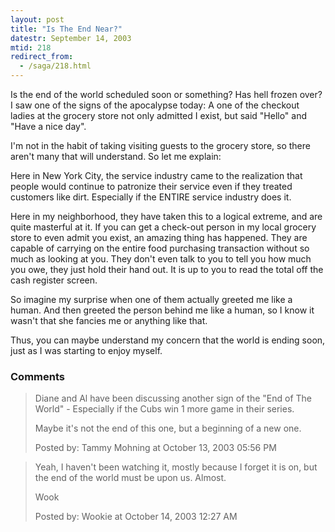 ```yaml
---
layout: post
title: "Is The End Near?"
datestr: September 14, 2003
mtid: 218
redirect_from:
  - /saga/218.html
---
```


Is the end of the world scheduled soon or something?  Has hell frozen over?  I saw one of the signs of the apocalypse today: A one of the checkout ladies at the grocery store not only admitted I exist, but said "Hello" and "Have a nice day".

I'm not in the habit of taking visiting guests to the grocery store, so there aren't many that will understand.  So let me explain:

Here in New York City, the service industry came to the realization that people would continue to patronize their service even if they treated customers like dirt.  Especially if the ENTIRE service industry does it.

Here in my neighborhood, they have taken this to a logical extreme, and are quite masterful at it.  If you can get a check-out person in my local grocery store to even admit you exist, an amazing thing has happened.  They are capable of carrying on the entire food purchasing transaction without so much as looking at you.  They don't even talk to you to tell you how much you owe, they just hold their hand out.  It is up to you to read the total off the cash register screen.

So imagine my surprise when one of them actually greeted me like a human.  And then greeted the person behind me like a human, so I know it wasn't that she fancies me or anything like that.

Thus, you can maybe understand my concern that the world is ending soon, just as I was starting to enjoy myself.

### Comments

<blockquote>
Diane and Al have been discussing another sign of the "End of The World" - Especially if the Cubs win 1 more game in their series.

Maybe it's not the end of this one, but a beginning of a new one.
<div class="comment-meta">Posted by: Tammy Mohning at October 13, 2003 05:56 PM</div> </blockquote>

<blockquote>
Yeah, I haven't been watching it, mostly because I forget it is on, but the end of the world must be upon us.  Almost.

Wook
<div class="comment-meta">Posted by: Wookie at October 14, 2003 12:27 AM</div> </blockquote>

